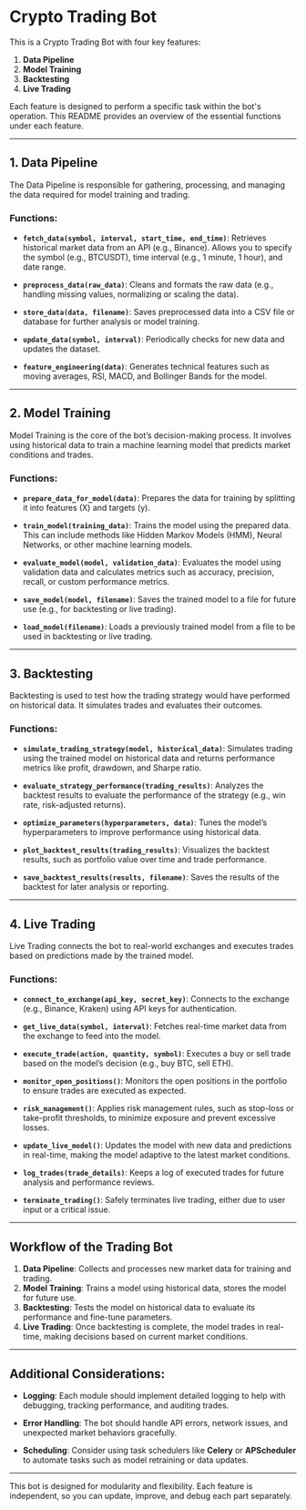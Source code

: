 # Crypto Trading Bot

This is a Crypto Trading Bot with four key features:
1. **Data Pipeline**
2. **Model Training**
3. **Backtesting**
4. **Live Trading**

Each feature is designed to perform a specific task within the bot's operation. This README provides an overview of the essential functions under each feature.

---

## 1. Data Pipeline

The Data Pipeline is responsible for gathering, processing, and managing the data required for model training and trading.

### Functions:

- **`fetch_data(symbol, interval, start_time, end_time)`**: Retrieves historical market data from an API (e.g., Binance). Allows you to specify the symbol (e.g., BTCUSDT), time interval (e.g., 1 minute, 1 hour), and date range.
  
- **`preprocess_data(raw_data)`**: Cleans and formats the raw data (e.g., handling missing values, normalizing or scaling the data).

- **`store_data(data, filename)`**: Saves preprocessed data into a CSV file or database for further analysis or model training.

- **`update_data(symbol, interval)`**: Periodically checks for new data and updates the dataset.

- **`feature_engineering(data)`**: Generates technical features such as moving averages, RSI, MACD, and Bollinger Bands for the model.

---

## 2. Model Training

Model Training is the core of the bot’s decision-making process. It involves using historical data to train a machine learning model that predicts market conditions and trades.

### Functions:

- **`prepare_data_for_model(data)`**: Prepares the data for training by splitting it into features (X) and targets (y).

- **`train_model(training_data)`**: Trains the model using the prepared data. This can include methods like Hidden Markov Models (HMM), Neural Networks, or other machine learning models.

- **`evaluate_model(model, validation_data)`**: Evaluates the model using validation data and calculates metrics such as accuracy, precision, recall, or custom performance metrics.

- **`save_model(model, filename)`**: Saves the trained model to a file for future use (e.g., for backtesting or live trading).

- **`load_model(filename)`**: Loads a previously trained model from a file to be used in backtesting or live trading.

---

## 3. Backtesting

Backtesting is used to test how the trading strategy would have performed on historical data. It simulates trades and evaluates their outcomes.

### Functions:

- **`simulate_trading_strategy(model, historical_data)`**: Simulates trading using the trained model on historical data and returns performance metrics like profit, drawdown, and Sharpe ratio.

- **`evaluate_strategy_performance(trading_results)`**: Analyzes the backtest results to evaluate the performance of the strategy (e.g., win rate, risk-adjusted returns).

- **`optimize_parameters(hyperparameters, data)`**: Tunes the model’s hyperparameters to improve performance using historical data.

- **`plot_backtest_results(trading_results)`**: Visualizes the backtest results, such as portfolio value over time and trade performance.

- **`save_backtest_results(results, filename)`**: Saves the results of the backtest for later analysis or reporting.

---

## 4. Live Trading

Live Trading connects the bot to real-world exchanges and executes trades based on predictions made by the trained model.

### Functions:

- **`connect_to_exchange(api_key, secret_key)`**: Connects to the exchange (e.g., Binance, Kraken) using API keys for authentication.

- **`get_live_data(symbol, interval)`**: Fetches real-time market data from the exchange to feed into the model.

- **`execute_trade(action, quantity, symbol)`**: Executes a buy or sell trade based on the model’s decision (e.g., buy BTC, sell ETH).

- **`monitor_open_positions()`**: Monitors the open positions in the portfolio to ensure trades are executed as expected.

- **`risk_management()`**: Applies risk management rules, such as stop-loss or take-profit thresholds, to minimize exposure and prevent excessive losses.

- **`update_live_model()`**: Updates the model with new data and predictions in real-time, making the model adaptive to the latest market conditions.

- **`log_trades(trade_details)`**: Keeps a log of executed trades for future analysis and performance reviews.

- **`terminate_trading()`**: Safely terminates live trading, either due to user input or a critical issue.

---

## Workflow of the Trading Bot

1. **Data Pipeline**: Collects and processes new market data for training and trading.
2. **Model Training**: Trains a model using historical data, stores the model for future use.
3. **Backtesting**: Tests the model on historical data to evaluate its performance and fine-tune parameters.
4. **Live Trading**: Once backtesting is complete, the model trades in real-time, making decisions based on current market conditions.

---

## Additional Considerations:

- **Logging**: Each module should implement detailed logging to help with debugging, tracking performance, and auditing trades.
  
- **Error Handling**: The bot should handle API errors, network issues, and unexpected market behaviors gracefully.
  
- **Scheduling**: Consider using task schedulers like **Celery** or **APScheduler** to automate tasks such as model retraining or data updates.

---

This bot is designed for modularity and flexibility. Each feature is independent, so you can update, improve, and debug each part separately.

